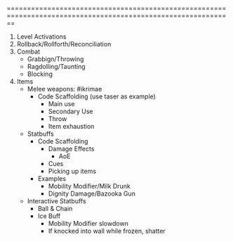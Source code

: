 <!-- markdownlint-disable -->

==============================================================================================================

1. Level Activations
2. Rollback/Rollforth/Reconciliation
3. Combat
   - Grabbign/Throwing
   - Ragdolling/Taunting
   - Blocking
4. Items
   - Melee weapons: #ikrimae
     - Code Scaffolding (use taser as example)
       - Main use
       - Secondary Use
       - Throw
       - Item exhaustion
   - Statbuffs
     - Code Scaffolding
       - Damage Effects
         - AoE
       - Cues
       - Picking up items
     - Examples
       - Mobility Modifier/Milk Drunk
       - Dignity Damage/Bazooka Gun
   - Interactive Statbuffs
     - Ball & Chain
     - Ice Buff
       - Mobility Modifier slowdown
       - If knocked into wall while frozen, shatter